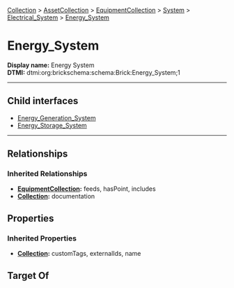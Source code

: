 [Collection](../../../../../Collection.md) > [AssetCollection](../../../../AssetCollection.md) > [EquipmentCollection](../../../EquipmentCollection.md) > [System](../../System.md) > [Electrical_System](../Electrical_System.md) > [Energy_System](#)
# Energy_System

**Display name:** Energy System<br />
**DTMI:** dtmi:org:brickschema:schema:Brick:Energy_System;1

---


## Child interfaces
* [Energy_Generation_System](Energy_Generation_System.md)
* [Energy_Storage_System](Energy_Storage_System/Energy_Storage_System.md)

---
## Relationships
### Inherited Relationships
* **[EquipmentCollection](../../../EquipmentCollection.md):** feeds, hasPoint, includes
* **[Collection](../../../../../Collection.md):** documentation
## Properties
### Inherited Properties
* **[Collection](../../../../../Collection.md):** customTags, externalIds, name
## Target Of
